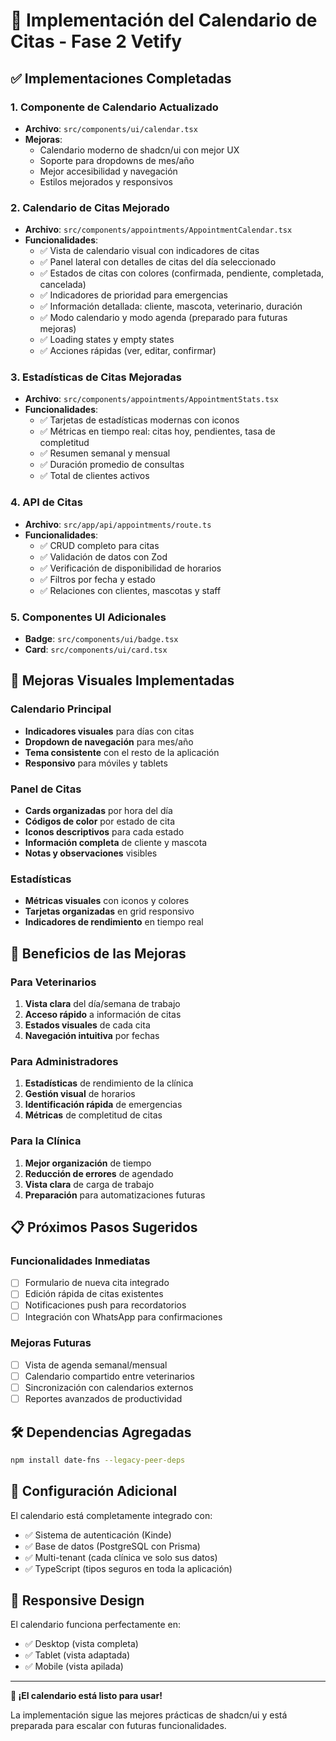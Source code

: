 # 📅 Implementación del Calendario de Citas - Fase 2 Vetify

## ✅ Implementaciones Completadas

### 1. Componente de Calendario Actualizado
- **Archivo**: `src/components/ui/calendar.tsx`
- **Mejoras**: 
  - Calendario moderno de shadcn/ui con mejor UX
  - Soporte para dropdowns de mes/año
  - Mejor accesibilidad y navegación
  - Estilos mejorados y responsivos

### 2. Calendario de Citas Mejorado
- **Archivo**: `src/components/appointments/AppointmentCalendar.tsx`
- **Funcionalidades**:
  - ✅ Vista de calendario visual con indicadores de citas
  - ✅ Panel lateral con detalles de citas del día seleccionado
  - ✅ Estados de citas con colores (confirmada, pendiente, completada, cancelada)
  - ✅ Indicadores de prioridad para emergencias
  - ✅ Información detallada: cliente, mascota, veterinario, duración
  - ✅ Modo calendario y modo agenda (preparado para futuras mejoras)
  - ✅ Loading states y empty states
  - ✅ Acciones rápidas (ver, editar, confirmar)

### 3. Estadísticas de Citas Mejoradas
- **Archivo**: `src/components/appointments/AppointmentStats.tsx`
- **Funcionalidades**:
  - ✅ Tarjetas de estadísticas modernas con iconos
  - ✅ Métricas en tiempo real: citas hoy, pendientes, tasa de completitud
  - ✅ Resumen semanal y mensual
  - ✅ Duración promedio de consultas
  - ✅ Total de clientes activos

### 4. API de Citas
- **Archivo**: `src/app/api/appointments/route.ts`
- **Funcionalidades**:
  - ✅ CRUD completo para citas
  - ✅ Validación de datos con Zod
  - ✅ Verificación de disponibilidad de horarios
  - ✅ Filtros por fecha y estado
  - ✅ Relaciones con clientes, mascotas y staff

### 5. Componentes UI Adicionales
- **Badge**: `src/components/ui/badge.tsx`
- **Card**: `src/components/ui/card.tsx`

## 🎨 Mejoras Visuales Implementadas

### Calendario Principal
- **Indicadores visuales** para días con citas
- **Dropdown de navegación** para mes/año
- **Tema consistente** con el resto de la aplicación
- **Responsivo** para móviles y tablets

### Panel de Citas
- **Cards organizadas** por hora del día
- **Códigos de color** por estado de cita
- **Iconos descriptivos** para cada estado
- **Información completa** de cliente y mascota
- **Notas y observaciones** visibles

### Estadísticas
- **Métricas visuales** con iconos y colores
- **Tarjetas organizadas** en grid responsivo
- **Indicadores de rendimiento** en tiempo real

## 🚀 Beneficios de las Mejoras

### Para Veterinarios
1. **Vista clara** del día/semana de trabajo
2. **Acceso rápido** a información de citas
3. **Estados visuales** de cada cita
4. **Navegación intuitiva** por fechas

### Para Administradores
1. **Estadísticas** de rendimiento de la clínica
2. **Gestión visual** de horarios
3. **Identificación rápida** de emergencias
4. **Métricas** de completitud de citas

### Para la Clínica
1. **Mejor organización** de tiempo
2. **Reducción de errores** de agendado
3. **Vista clara** de carga de trabajo
4. **Preparación** para automatizaciones futuras

## 📋 Próximos Pasos Sugeridos

### Funcionalidades Inmediatas
- [ ] Formulario de nueva cita integrado
- [ ] Edición rápida de citas existentes
- [ ] Notificaciones push para recordatorios
- [ ] Integración con WhatsApp para confirmaciones

### Mejoras Futuras
- [ ] Vista de agenda semanal/mensual
- [ ] Calendario compartido entre veterinarios
- [ ] Sincronización con calendarios externos
- [ ] Reportes avanzados de productividad

## 🛠️ Dependencias Agregadas

```bash
npm install date-fns --legacy-peer-deps
```

## 🔧 Configuración Adicional

El calendario está completamente integrado con:
- ✅ Sistema de autenticación (Kinde)
- ✅ Base de datos (PostgreSQL con Prisma)
- ✅ Multi-tenant (cada clínica ve solo sus datos)
- ✅ TypeScript (tipos seguros en toda la aplicación)

## 📱 Responsive Design

El calendario funciona perfectamente en:
- ✅ Desktop (vista completa)
- ✅ Tablet (vista adaptada)
- ✅ Mobile (vista apilada)

---

**🎉 ¡El calendario está listo para usar!** 

La implementación sigue las mejores prácticas de shadcn/ui y está preparada para escalar con futuras funcionalidades. 